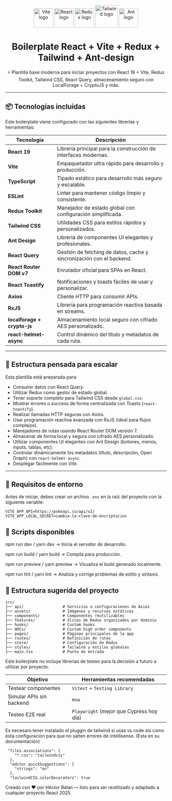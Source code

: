 <p align="center">
  <img src="https://vitejs.dev/logo.svg" width="60" alt="Vite logo" />
  <img src="https://upload.wikimedia.org/wikipedia/commons/a/a7/React-icon.svg" width="60" alt="React logo" />
  <img src="https://redux.js.org/img/redux.svg" width="60" alt="Redux logo" />
  <img src="https://tailwindcss.com/_next/static/media/tailwindcss-mark.d52e9897.svg" width="70" alt="Tailwind logo" />
  <img src="https://gw.alipayobjects.com/zos/rmsportal/KDpgvguMpGfqaHPjicRK.svg" width="60" alt="Ant logo" />
</p>

<h1 align="center">Boilerplate React + Vite + Redux + Tailwind + Ant-design</h1>

<p align="center">
  ⚡ Plantilla base moderna para iniciar proyectos con React 19 + Vite, Redux Toolkit, Tailwind CSS, React Query, almacenamiento seguro con LocalForage + CryptoJS y más.
</p>

---

## 📦 Tecnologías incluidas

Este boilerplate viene configurado con las siguientes librerías y herramientas:

| Tecnología                  | Descripción                                                          |
| --------------------------- | -------------------------------------------------------------------- |
| **React 19**                | Librería principal para la construcción de interfaces modernas.      |
| **Vite**                    | Empaquetador ultra rápido para desarrollo y producción.              |
| **TypeScript**              | Tipado estático para desarrollo más seguro y escalable.              |
| **ESLint**                  | Linter para mantener código limpio y consistente.                    |
| **Redux Toolkit**           | Manejador de estado global con configuración simplificada.           |
| **Tailwind CSS**            | Utilidades CSS para estilos rápidos y personalizados.                |
| **Ant Design**              | Librería de componentes UI elegantes y profesionales.                |
| **React Query**             | Gestión de fetching de datos, cache y sincronización con el backend. |
| **React Router DOM v7**     | Enrutador oficial para SPAs en React.                                |
| **React Toastify**          | Notificaciones y toasts fáciles de usar y personalizar.              |
| **Axios**                   | Cliente HTTP para consumir APIs.                                     |
| **RxJS**                    | Librería para programación reactiva basada en streams.               |
| **localforage + crypto-js** | Almacenamiento local seguro con cifrado AES personalizado.           |
| **react-helmet-async**      | Control dinámico del título y metadatos de cada ruta.                |

---

## 🚀 Estructura pensada para escalar

Esta plantilla está preparada para:

- Consumir datos con React Query.
- Utilizar Redux como gestor de estado global.
- Tener soporte completo para Tailwind CSS desde `global.css`.
- Mostrar errores o success de forma centralizada con Toasts (`react-toastify`).
- Realizar llamadas HTTP seguras con Axios.
- Usar programación reactiva avanzada con RxJS (ideal para flujos complejos).
- Manejadores de rutas usando React Router DOM versión 7.
- Almacenar de forma local y segura con cifrado AES personalizado.
- Utilizar componentes UI elegantes con Ant Design (botones, menús, inputs, tablas, etc).
- Controlar dinámicamente los metadatos (título, descripción, Open Graph) con `react-helmet-async`.
- Desplegar fácilmente con Vite.

---

## 📁 Requisitos de entorno

Antes de iniciar, debes crear un archivo `.env` en la raíz del proyecto con la siguiente variable:

```env
VITE_APP_API=https://pokeapi.co/api/v2/
VITE_APP_LOCAL_SECRET=cambia-la-clave-de-encriptacion
```

## 🧪 Scripts disponibles

npm run dev / yarn dev → Inicia el servidor de desarrollo.

npm run build / yarn build → Compila para producción.

npm run preview / yarn preview → Visualiza el build generado localmente.

npm run lint / yarn lint → Analiza y corrige problemas de estilo y sintaxis.

## 📂 Estructura sugerida del proyecto

```
src/
├── api/                 # Servicios o configuraciones de Axios
├── assets/              # Imágenes y recursos estáticos
├── components/          # Componentes reutilizables
├── features/            # Slices de Redux organizados por dominio
├── hooks/               # Custom hooks
├── HOCs/                # Custom high order components
├── pages/               # Páginas principales de la app
├── routes/              # Definición de rutas
├── store/               # Configuración de Redux
├── styles/              # Tailwind y estilos globales
├── main.tsx             # Punto de entrada
```

Este boilerplate no incluye librerias de testeo para la decisión a futuro a utilizar por proyecto.

| Objetivo                 | Herramientas recomendadas                |
| ------------------------ | ---------------------------------------- |
| Testear componentes      | `Vitest` + `Testing Library`             |
| Simular APIs sin backend | `msw`                                    |
| Testeo E2E real          | `Playwright` (mejor que Cypress hoy día) |

Es necesaro tener instalado el pluggin de tailwind si usas vs code asi como esta configuracion para que no salten errores de intellisense.
(Esta en su documentación)

```
 "files.associations": {
    "*.css": "tailwindcss"
  },
  "editor.quickSuggestions": {
    "strings": "on"
  },
  "tailwindCSS.colorDecorators": true
```

Creado con ❤️ por Héctor Balan — listo para ser reutilizado y adaptado a cualquier proyecto React 2025.
